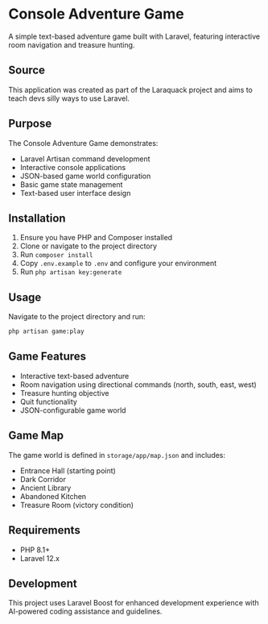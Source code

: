# Console Adventure Game

A simple text-based adventure game built with Laravel, featuring interactive room navigation and treasure hunting.

## Source

This application was created as part of the Laraquack project and aims to teach devs silly ways to use Laravel.

## Purpose

The Console Adventure Game demonstrates:
- Laravel Artisan command development
- Interactive console applications
- JSON-based game world configuration
- Basic game state management
- Text-based user interface design

## Installation

1. Ensure you have PHP and Composer installed
2. Clone or navigate to the project directory
3. Run `composer install`
4. Copy `.env.example` to `.env` and configure your environment
5. Run `php artisan key:generate`

## Usage

Navigate to the project directory and run:

```bash
php artisan game:play
```

## Game Features

- Interactive text-based adventure
- Room navigation using directional commands (north, south, east, west)
- Treasure hunting objective
- Quit functionality
- JSON-configurable game world

## Game Map

The game world is defined in `storage/app/map.json` and includes:
- Entrance Hall (starting point)
- Dark Corridor
- Ancient Library
- Abandoned Kitchen
- Treasure Room (victory condition)

## Requirements

- PHP 8.1+
- Laravel 12.x

## Development

This project uses Laravel Boost for enhanced development experience with AI-powered coding assistance and guidelines.
